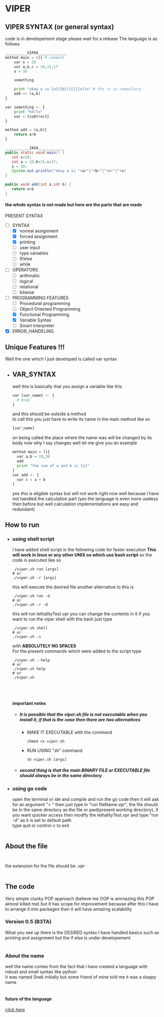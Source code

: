 # VIPER
## VIPER SYNTAX (or general syntax)<br>
code is in developement stage please wait for a release
 The language is as follows
```python
__________VIPER_____________
method main = (){ # comment
	var x = 20
	var a,b,c = 10,15,17
	x = 30

	something

	print "okay a is {a}|{b}|{c}|{x}\n" # the \n is compulsory
	add << (a,b)
}

var something <- {
	print "hello"
	var = {subtract}
}

method add = (a,b){
	return a+b
}
 ```
 ```java
 ___________JAVA____________
 public static void main() {
 	int x=20;
	int a = 10,b=15,c=17;
	x = 30;
	System.out.println("okay a is "+a+"|"+b+"|"+c+"|"+x)
 }
 
 public void add(int a,int b) {
 	return a+b
 }
 ```
 #### the whole syntax is not made but here are the parts that are made<br>
 PRESENT SYNTAX <br>
 - [ ] SYNTAX<br>
   - [x] normal assignment
   - [x] forced assignment
   - [X] printing                      
   - [ ] user input                    
   - [ ] type variables                
   - [ ] if/else                       
   - [ ] while                         
- [ ] OPERATORS<br>
  - [ ] arithmatic                    
  - [ ] logical                       
  - [ ] relational                    
  - [ ] bitwise                       
- [ ] PROGRAMMING FEATURES<br>
  - [ ] Procedural programming        
  - [ ] Object Oriented Programming   
  - [x] Functional Programming   
  - [x] Variable Syntax
  - [ ] Smart Interpreter
- [x] ERROR_HANDELING
## Unique Features !!!
Well the one which I just developed is called var syntax
- ## VAR_SYNTAX<br>
  well this is basically that you assign a variable like this
  ```python
  var [var_name] <- {
  	# body
  }
  ```
  and this should be outside a method<br>
  to call this you just have to write its name in the main method like so
  ```python
  [var_name]
  ```
  on being called the place where the name was will be changed by its body now why I say changes well let me give you an example
  ```python
  method main = (){
  	var a,b = 20,30
  	add
  	print "the sum of a and b is {c}"
  }
  var add <- {
  	var c = a + b 
  }
  ```
  yes this is eligible syntax but will not work right now well because I have not handled the calculation part (yes the language is even more useless then before but well calculation implementations are easy and redundant)
## How to run<br>
- ### using shell script<br>
  I have added shell script in the following code for faster execution **This will work in linux or any other UNIX os which use bash script** so the code is executed like so 
  ```shell
  ./viper.sh run [args]
  # or
  ./viper.sh -r [args]
  ```
  this will execute the desired file another alternative to this is
  ```shell
  ./viper.sh run -d
  # or
  ./viper.sh -r -d
  ```
  this will run lethalityTest.vpr you can change the contents in it if you want to run the viper shell with the bash just type
  ```shell
  ./viper.sh shell
  # or
  ./viper.sh -s
  ```
  with **ABSOLUTELY NO SPACES**<br>For the present commands which were added to the script type 
  ```shell
  ./viper.sh --help
  # or
  ./viper.sh help
  # or
  ./viper.sh
  ```
  <br><br>
  #### important notes<br>
  - ##### It is possible that the viper.sh file is not executable when you install it, if that is the case then there are two alternatives
    - MAKE IT EXECUTABLE
      with the command
      ```shell
      chmod +x viper.sh 
      ```
    - RUN USING "sh" command
      ```shell
      sh viper.sh [args]
      ```
  - ##### second thing is that the main BINARY FILE or EXECUTABLE file should always be in the same directory
- ### using go code<br>
  open the terminal or ide and compile and run the go code then it will ask for an argument "> " then just type in "run fileName.vpr", the file should be in the same directory as the file or pwd(present working directory), if you want quicker access then modify the lethalityTest.vpr and type "run -d" as it is set to default path <br>type quit or control-c to exit<br><br>
## About the file<br><br>
the extension for the file should be .vpr<br><br>
## The code<br>
Very simple clunky POP approach (believe me OOP is ammazing this POP almost killed me) but it has scope for improvement because after this I have to arrange it into packages then it will have amazing scalability
### Version 0.5 (B3TA)<br>
What you see up there is the DESIRED syntax I have handled basics such as printing and assignment but the if else is under developement 
<br><br>
### About the name<br>
well the name comes from the fact that i have created a language with robust and small syntax like python<br>It was named Snek initially but some friend of mine told me it was a sloppy name<br><br>
#### future of the language<br>
[click here](https://argon-sodium-vanadium.imfast.io/snekLang.html)
